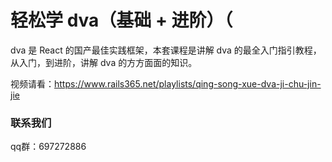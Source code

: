 # 轻松学 dva（基础 + 进阶）（

dva 是 React 的国产最佳实践框架，本套课程是讲解 dva 的最全入门指引教程，从入门，到进阶，讲解 dva 的方方面面的知识。

视频请看：https://www.rails365.net/playlists/qing-song-xue-dva-ji-chu-jin-jie

### 联系我们

qq群：697272886
